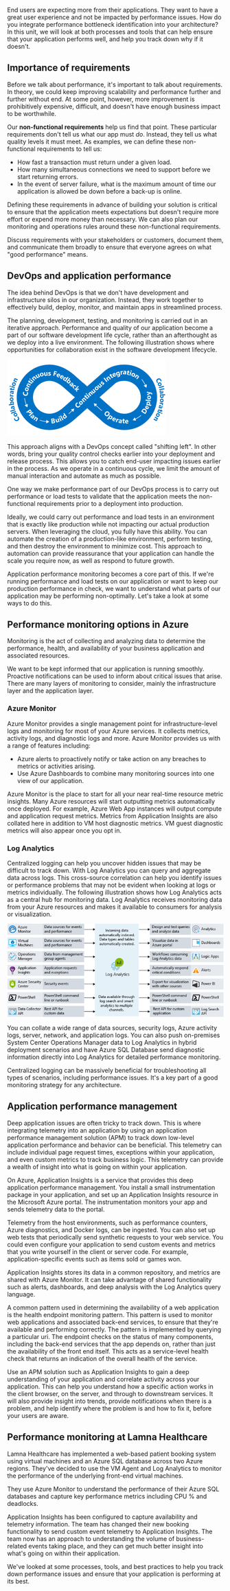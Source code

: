 End users are expecting more from their applications. They want to have a great user experience and not be impacted by performance issues. How do you integrate performance bottleneck identification into your architecture? In this unit, we will look at both processes and tools that can help ensure that your application performs well, and help you track down why if it doesn't.

## Importance of requirements

Before we talk about performance, it's important to talk about requirements. In theory, we could keep improving scalability and performance further and further without end. At some point, however, more improvement is prohibitively expensive, difficult, and doesn't have enough business impact to be worthwhile. 

Our **non-functional requirements** help us find that point. These particular requirements don't tell us what our app must *do*. Instead, they tell us what quality levels it must meet. As examples, we can define these non-functional requirements to tell us:

- How fast a transaction must return under a given load.
- How many simultaneous connections we need to support before we start returning errors.
- In the event of server failure, what is the maximum amount of time our application is allowed be down before a back-up is online.

Defining these requirements in advance of building your solution is critical to ensure that the application meets expectations but doesn't require more effort or expend more money than necessary. We can also plan our monitoring and operations rules around these non-functional requirements. 

Discuss requirements with your stakeholders or customers, document them, and communicate them broadly to ensure that everyone agrees on what "good performance" means.

## DevOps and application performance

The idea behind DevOps is that we don't have development and infrastructure silos in our organization. Instead, they work together to effectively build, deploy, monitor, and maintain apps in streamlined process.

The planning, development, testing, and monitoring is carried out in an iterative approach. Performance and quality of our application become a part of our software development life cycle, rather than an afterthought as we deploy into a live environment. The following illustration shows where opportunities for collaboration exist in the software development lifecycle.

![An illustration showing the steps of a software lifecycle arranged into a loop to show how each stage feeds into the next.](../media/5-devops-cycle.png)

This approach aligns with a DevOps concept called "shifting left". In other words, bring your quality control checks earlier into your deployment and release process. This allows you to catch end-user impacting issues earlier in the process. As we operate in a continuous cycle, we limit the amount of manual interaction and automate as much as possible. 

One way we make performance part of our DevOps process is to carry out performance or load tests to validate that the application meets the non-functional requirements prior to a deployment into production.

Ideally, we could carry out performance and load tests in an environment that is exactly like production while not impacting our actual production servers. When leveraging the cloud, you fully have this ability. You can automate the creation of a production-like environment, perform testing, and then destroy the environment to minimize cost. This approach to automation can provide reassurance that your application can handle the scale you require now, as well as respond to future growth.

Application performance monitoring becomes a core part of this. If we're running performance and load tests on our application or want to keep our production performance in check, we want to understand what parts of our application may be performing non-optimally. Let's take a look at some ways to do this.

## Performance monitoring options in Azure

Monitoring is the act of collecting and analyzing data to determine the performance, health, and availability of your business application and associated resources.

We want to be kept informed that our application is running smoothly. Proactive notifications can be used to inform about critical issues that arise. There are many layers of monitoring to consider, mainly the infrastructure layer and the application layer.

### Azure Monitor

Azure Monitor provides a single management point for infrastructure-level logs and monitoring for most of your Azure services. It collects metrics, activity logs, and diagnostic logs and more. Azure Monitor provides us with a range of features including:

- Azure alerts to proactively notify or take action on any breaches to metrics or activities arising.
- Use Azure Dashboards to combine many monitoring sources into one view of our application.

Azure Monitor is the place to start for all your near real-time resource metric insights. Many Azure resources will start outputting metrics automatically once deployed. For example, Azure Web App instances will output compute and application request metrics. Metrics from Application Insights are also collated here in addition to VM host diagnostic metrics. VM guest diagnostic metrics will also appear once you opt in.

### Log Analytics

Centralized logging can help you uncover hidden issues that may be difficult to track down. With Log Analytics you can query and aggregate data across logs. This cross-source correlation can help you identify issues or performance problems that may not be evident when looking at logs or metrics individually. The following illustration shows how Log Analytics acts as a central hub for monitoring data. Log Analytics receives monitoring data from your Azure resources and makes it available to consumers for analysis or visualization.

![An illustration showing the role of Log Analytics in resource monitoring.](../media/5-log-analytics.png)

You can collate a wide range of data sources, security logs, Azure activity logs, server, network, and application logs. You can also push on-premises System Center Operations Manager data to Log Analytics in hybrid deployment scenarios and have Azure SQL Database send diagnostic information directly into Log Analytics for detailed performance monitoring.

Centralized logging can be massively beneficial for troubleshooting all types of scenarios, including performance issues. It's a key part of a good monitoring strategy for any architecture.

## Application performance management

Deep application issues are often tricky to track down. This is where integrating telemetry into an application by using an application performance management solution (APM) to track down low-level application performance and behavior can be beneficial. This telemetry can include individual page request times, exceptions within your application, and even custom metrics to track business logic. This telemetry can provide a wealth of insight into what is going on within your application.

On Azure, Application Insights is a service that provides this deep application performance management. You install a small instrumentation package in your application, and set up an Application Insights resource in the Microsoft Azure portal. The instrumentation monitors your app and sends telemetry data to the portal.

Telemetry from the host environments, such as performance counters, Azure diagnostics, and Docker logs, can be ingested. You can also set up web tests that periodically send synthetic requests to your web service. You could even configure your application to send custom events and metrics that you write yourself in the client or server code. For example, application-specific events such as items sold or games won.

Application Insights stores its data in a common repository, and metrics are shared with Azure Monitor. It can take advantage of shared functionality such as alerts, dashboards, and deep analysis with the Log Analytics query language.

A common pattern used in determining the availability of a web application is the health endpoint monitoring pattern. This pattern is used to monitor web applications and associated back-end services, to ensure that they're available and performing correctly. The pattern is implemented by querying a particular uri. The endpoint checks on the status of many components, including the back-end services that the app depends on, rather than just the availability of the front end itself. This acts as a service-level health check that returns an indication of the overall health of the service.

Use an APM solution such as Application Insights to gain a deep understanding of your application and correlate activity across your application. This can help you understand how a specific action works in the client browser, on the server, and through to downstream services. It will also provide insight into trends, provide notifications when there is a problem, and help identify where the problem is and how to fix it, before your users are aware.

## Performance monitoring at Lamna Healthcare

Lamna Healthcare has implemented a web-based patient booking system using virtual machines and an Azure SQL database across two Azure regions. They've decided to use the VM Agent and Log Analytics to monitor the performance of the underlying front-end virtual machines.

They use Azure Monitor to understand the performance of their Azure SQL databases and capture key performance metrics including CPU % and deadlocks.

Application Insights has been configured to capture availability and telemetry information. The team has changed their new booking functionality to send custom event telemetry to Application Insights. The team now has an approach to understanding the volume of business-related events taking place, and they can get much better insight into what's going on within their application.

We've looked at some processes, tools, and best practices to help you track down performance issues and ensure that your application is performing at its best.